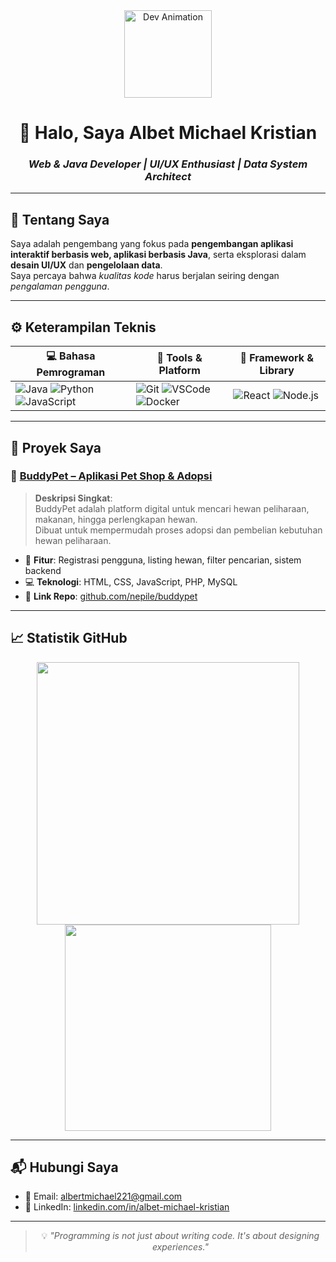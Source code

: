 <div align="center">

<!-- Animasi Lottie -->
<a href="https://www.linkedin.com/in/albet-michael-kristian" target="_blank">
  <img src="https://assets4.lottiefiles.com/packages/lf20_yr6zz3wv.json" width="140" alt="Dev Animation" />
</a>

# 👋 Halo, Saya **Albet Michael Kristian**
### _Web & Java Developer | UI/UX Enthusiast | Data System Architect_

</div>

---

## 🧾 Tentang Saya

Saya adalah pengembang yang fokus pada **pengembangan aplikasi interaktif berbasis web, aplikasi berbasis Java**, serta eksplorasi dalam **desain UI/UX** dan **pengelolaan data**.  
Saya percaya bahwa _kualitas kode_ harus berjalan seiring dengan _pengalaman pengguna_.

---

## ⚙️ Keterampilan Teknis

<div align="center">

| 💻 Bahasa Pemrograman | 🧰 Tools & Platform | 🚀 Framework & Library |
|-----------------------|---------------------|--------------------------|
| ![Java](https://img.shields.io/badge/Java-007396?style=for-the-badge&logo=java&logoColor=white) ![Python](https://img.shields.io/badge/Python-3776AB?style=for-the-badge&logo=python&logoColor=white) ![JavaScript](https://img.shields.io/badge/JavaScript-F7DF1E?style=for-the-badge&logo=javascript&logoColor=black) | ![Git](https://img.shields.io/badge/Git-F05032?style=for-the-badge&logo=git&logoColor=white) ![VSCode](https://img.shields.io/badge/VS_Code-007ACC?style=for-the-badge&logo=visual-studio-code&logoColor=white) ![Docker](https://img.shields.io/badge/Docker-2496ED?style=for-the-badge&logo=docker&logoColor=white) | ![React](https://img.shields.io/badge/React-20232A?style=for-the-badge&logo=react&logoColor=61DAFB) ![Node.js](https://img.shields.io/badge/Node.js-339933?style=for-the-badge&logo=nodedotjs&logoColor=white) |

</div>

---

## 🚀 Proyek Saya

### 🐾 [BuddyPet – Aplikasi Pet Shop & Adopsi](https://github.com/nepile/buddypet.git)

> **Deskripsi Singkat**:  
> BuddyPet adalah platform digital untuk mencari hewan peliharaan, makanan, hingga perlengkapan hewan.  
> Dibuat untuk mempermudah proses adopsi dan pembelian kebutuhan hewan peliharaan.

- 🧩 **Fitur**: Registrasi pengguna, listing hewan, filter pencarian, sistem backend
- 💻 **Teknologi**: HTML, CSS, JavaScript, PHP, MySQL
- 🔗 **Link Repo**: [github.com/nepile/buddypet](https://github.com/nepile/buddypet)

---

## 📈 Statistik GitHub

<p align="center">
  <img src="https://github-readme-stats.vercel.app/api?username=4lDev&show_icons=true&theme=radical" width="420"/>
  <img src="https://github-readme-stats.vercel.app/api/top-langs/?username=4lDev&layout=compact&theme=radical" width="330"/>
</p>

---

## 📬 Hubungi Saya

- 📧 Email: [albertmichael221@gmail.com](mailto:albertmichael221@gmail.com)  
- 💼 LinkedIn: [linkedin.com/in/albet-michael-kristian](https://www.linkedin.com/in/albet-michael-kristian)

---

<div align="center">

> 💡 _"Programming is not just about writing code. It's about designing experiences."_  

</div>
